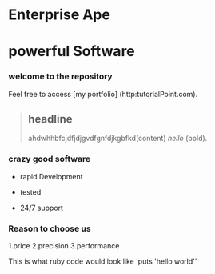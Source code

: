 Enterprise Ape
===============


powerful Software
=================

###  welcome to the repository

Feel free to access [my portfolio] (http:tutorialPoint.com).

> ## headline
>
> ahdwhhbfcjdfjdjgvdfgnfdjkgbfkd(content)
> *hello* (bold).

### crazy good software

* rapid Development
+ tested
- 24/7 support

### Reason to choose us
1.price
2.precision
3.performance


This is what ruby code would look like 'puts 'hello world''